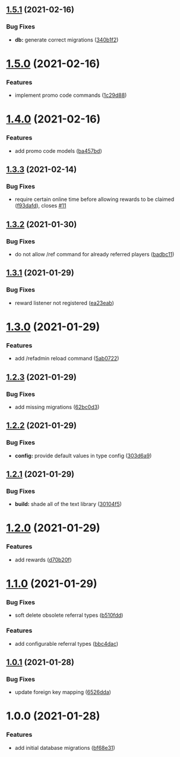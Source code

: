 ## [1.5.1](https://github.com/raidcraft/rcreferrals/compare/v1.5.0...v1.5.1) (2021-02-16)


### Bug Fixes

* **db:** generate correct migrations ([340b1f2](https://github.com/raidcraft/rcreferrals/commit/340b1f2c77c96ced0e7d39451122ca42e0245b16))

# [1.5.0](https://github.com/raidcraft/rcreferrals/compare/v1.4.0...v1.5.0) (2021-02-16)


### Features

* implement promo code commands ([1c29d88](https://github.com/raidcraft/rcreferrals/commit/1c29d8876d3f6f1bfdfb2348dd4951a70407b9c8))

# [1.4.0](https://github.com/raidcraft/rcreferrals/compare/v1.3.3...v1.4.0) (2021-02-16)


### Features

* add promo code models ([ba457bd](https://github.com/raidcraft/rcreferrals/commit/ba457bdacc15b8e60fcb14f3d0d8b4bd3e8be3b0))

## [1.3.3](https://github.com/raidcraft/rcreferrals/compare/v1.3.2...v1.3.3) (2021-02-14)


### Bug Fixes

* require certain online time before allowing rewards to be claimed ([f93dafd](https://github.com/raidcraft/rcreferrals/commit/f93dafd257fc1e9c40f5bf27011f1ec7376b872f)), closes [#11](https://github.com/raidcraft/rcreferrals/issues/11)

## [1.3.2](https://github.com/raidcraft/rcreferrals/compare/v1.3.1...v1.3.2) (2021-01-30)


### Bug Fixes

* do not allow /ref command for already referred players ([badbc11](https://github.com/raidcraft/rcreferrals/commit/badbc1129b55932ab96ceb7a5d8ab052176ac3e5))

## [1.3.1](https://github.com/raidcraft/rcreferrals/compare/v1.3.0...v1.3.1) (2021-01-29)


### Bug Fixes

* reward listener not registered ([ea23eab](https://github.com/raidcraft/rcreferrals/commit/ea23eab9f5250ad7c0d2444e32e2553192f6fccf))

# [1.3.0](https://github.com/raidcraft/rcreferrals/compare/v1.2.3...v1.3.0) (2021-01-29)


### Features

* add /refadmin reload command ([5ab0722](https://github.com/raidcraft/rcreferrals/commit/5ab0722a1d101dfb5a6872342eee50a1d21bb871))

## [1.2.3](https://github.com/raidcraft/rcreferrals/compare/v1.2.2...v1.2.3) (2021-01-29)


### Bug Fixes

* add missing migrations ([62bc0d3](https://github.com/raidcraft/rcreferrals/commit/62bc0d35f2022b8d93fb2103064630f005f4a26e))

## [1.2.2](https://github.com/raidcraft/rcreferrals/compare/v1.2.1...v1.2.2) (2021-01-29)


### Bug Fixes

* **config:** provide default values in type config ([303d6a9](https://github.com/raidcraft/rcreferrals/commit/303d6a992394ae6ad0a1105b2e91a8d63d3890d0))

## [1.2.1](https://github.com/raidcraft/rcreferrals/compare/v1.2.0...v1.2.1) (2021-01-29)


### Bug Fixes

* **build:** shade all of the text library ([30104f5](https://github.com/raidcraft/rcreferrals/commit/30104f5466fea5f0e4d023896295a039d64a0cbb))

# [1.2.0](https://github.com/raidcraft/rcreferrals/compare/v1.1.0...v1.2.0) (2021-01-29)


### Features

* add rewards ([d70b20f](https://github.com/raidcraft/rcreferrals/commit/d70b20feef970dd0d75fe1f21fa02cd97960e558))

# [1.1.0](https://github.com/raidcraft/rcreferrals/compare/v1.0.1...v1.1.0) (2021-01-29)


### Bug Fixes

* soft delete obsolete referral types ([b510fdd](https://github.com/raidcraft/rcreferrals/commit/b510fdd7007985690bb0cd6f9a1dbc4da2e97931))


### Features

* add configurable referral types ([bbc4dac](https://github.com/raidcraft/rcreferrals/commit/bbc4dac015ea05e84c7edd3fd058e6ac1da06013))

## [1.0.1](https://github.com/raidcraft/rcreferrals/compare/v1.0.0...v1.0.1) (2021-01-28)


### Bug Fixes

* update foreign key mapping ([6526dda](https://github.com/raidcraft/rcreferrals/commit/6526ddacf1ac14b7fe5550569b3d06caceffc1bb))

# 1.0.0 (2021-01-28)


### Features

* add initial database migrations ([bf68e31](https://github.com/raidcraft/rcreferrals/commit/bf68e3189f36025062f9d1fc10f1a1d5c6a10878))
